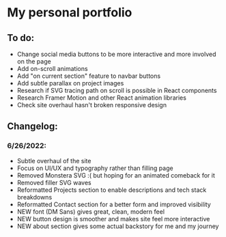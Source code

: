 # My personal portfolio

## To do:

- Change social media buttons to be more interactive and more involved on the page
- Add on-scroll animations
- Add "on current section" feature to navbar buttons
- Add subtle parallax on project images
- Research if SVG tracing path on scroll is possible in React components
- Research Framer Motion and other React animation libraries
- Check site overhaul hasn't broken responsive design

## Changelog:

### 6/26/2022:

- Subtle overhaul of the site
- Focus on UI/UX and typography rather than filling page
- Removed Monstera SVG :( but hoping for an animated comeback for it
- Removed filler SVG waves
- Reformatted Projects section to enable descriptions and tech stack breakdowns
- Reformatted Contact section for a better form and improved visibility
- NEW font (DM Sans) gives great, clean, modern feel
- NEW button design is smoother and makes site feel more interactive
- NEW about section gives some actual backstory for me and my journey
